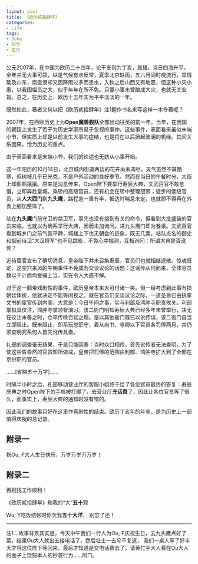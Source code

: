 ```yaml
---
layout: post
title: 《欧历貳拾肆年》
categories:
- Life
tags:
- Joke
- 同学
- 生日
---
```


公元2007年，在中国为欧历二十四年，论干支则为丁亥，属猪。当日四海升平，全年并无大事可叙，纵是气候有点反常，夏季北京缺雨，五六月间时疫流行，旱情延及山东，南直隶却又因降雨过多而患水，入秋之后山西又有地震，但这种小灾小患，以我国幅员之大，似乎年年在所不免。只要小事未曾酿成大灾，也就无关宏旨。总之，在历史上，欧历十五年实为平平淡淡的一年。

既然如此，著者又何以把《欧历貳拾肆年》注1题作书名来写这样一本专著呢？

2007年，在西欧历史上为**Open魔兽舰队**全部出动征英的前一年。当年，在我国的朝廷上发生了若干为历史学家所易于忽视的事仲。这些事件，表面看来虽似末端小节，但实质上却是以前发生大事的症结，也是将在以后掀起波澜的机缘。其间关系因果，恰为历史的重点。

由于表面看来是末端小节，我们的论述也无妨从小事开始。

这一年阳历的10月14日，北京城内街道两边的花卉尚未凋尽。天气虽然不算酷寒，但树枝几乎已光秃，不是户外活动的良好季节。然而在当日的午餐时分，大街上却熙熙攘攘。原来是消息传来，Open陛下要举行寿辰大典，文武百官不敢怠慢，立即奔赴皇城。乘轿的高级官员，还有机会在轿中整理冠带；徒步的低级官员，从**人大西门**到**九头鹰**，路程逾一里有半，抵达时喘息未定，也就顾不得再在外表上细加整饰了。

站在**九头鹰**门前守卫的禁卫军，事先也没有接到有关的命令，但看到大批盛装的官员来临，也就以为确系举行大典，因而未加询问。进九头鹰门即为餐桌。文武百官看到城乡门之前气氛平静，城楼上下也无朝会的迹象，既无几案，站队点名的御史和御前侍卫“大汉将军”也不见踪影，不免心中揣测，互相询问：所谓大典是否讹传？

近待宦官宣布了确切消息，皇帝陛下并未召集寿辰，官员们也就相继退散。惊魂既定，这空穴来风的午朝事件不免成为交谈议论的话题：这谣传从何而来，全体官员数以千计而均受骗上当，实在令人大惑不解。

对于这一颇带戏剧性的事件，欧历皇帝本来大可付诸一笑。但一经考虑到此事有损朝廷体统，他就决定不能等闲视之。就在官员们交谈议论之际，一道圣旨已由执掌文书的宦官传到内阁，大意是；今日午间之事，实与利部及鸿肿寺职责攸关。利部掌拟具仅注，鸿肿寺掌领督演习。该二衙门明知寿辰大典已经多年未曾举行，决无在仪注未备之时，仓卒传唤百官之理。是以其他衙门既已以讹传误，该二衙门自当立即阻止。既未阻止，即系玩忽职守，着从尚书、寺卿以下官员各罚俸两月，并仍须查明究系何人首先讹传具奏。

礼部的调查毫无结果，于是只能回奏：当时众口相传，首先讹传者无法查明。为了使这些昏昏然的官员知所做戒，皇帝把罚俸的范围由利部、鸿肿寺扩大到了全部在京供职的官员。

……\[省略五十万字\]……

时隔半小时之后，礼部移动营业厅的客服小姐终于给了各位官员最终的答复：寿辰庆典之时Open陛下的手机被打爆了，去营业厅**充话费**了，因此让各位官员等了很久，而事实上，寿辰大典的通知时没有错的。

因此我们的故事只好在这里作喜剧性的结束。欧历丁亥年的年鉴，是为历史上一部值得庆祝的总记录。

## 附录一

祝Ou, P大人生日快乐，万岁万岁万万岁！

## 附录二

再祝找工作顺利！

《欧历貳拾肆年》和我的“大”**五十**观

Wu, Y吃饭结帐时你欠我**五十大洋**， 别忘了还！

---

注1：故事背景其实是，今天中午我们一行人为Ou, P庆祝生日，去九头鹰点好了菜，结果Ou大人就出去接电话了，然后壮士一去兮不复返， 我们一桌人等了好半天才将这位陛下等回来。最后才知道是交电话费去了。请黄仁宇大人看在Ou大人的面子上饶恕本人的抄袭行为……阿门。

